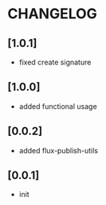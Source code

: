 # CHANGELOG

## [1.0.1]
* fixed create signature

## [1.0.0]
* added functional usage

## [0.0.2]
* added flux-publish-utils

## [0.0.1]
* init
